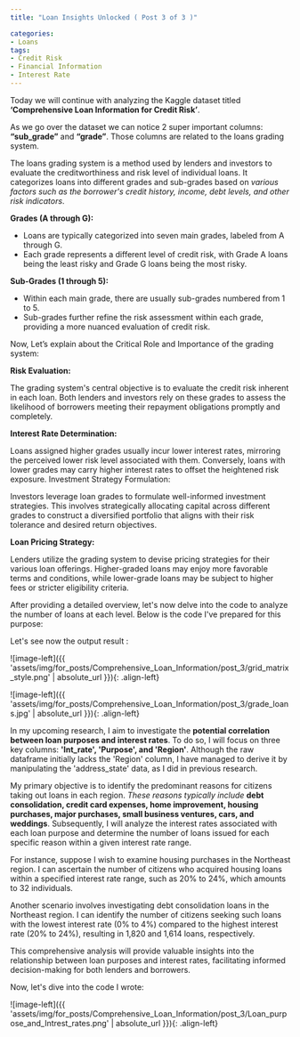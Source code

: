 ```yaml
---
title: "Loan Insights Unlocked ( Post 3 of 3 )"

categories:
- Loans 
tags:
- Credit Risk
- Financial Information
- Interest Rate
---
```


Today we will continue with analyzing the Kaggle dataset titled **‘Comprehensive Loan Information for Credit Risk’**.  

As we go over the dataset we can notice 2 super important columns: **“sub_grade”** and **“grade”**. Those columns are related to the loans grading system. 

The loans grading system is a method used by lenders and investors to evaluate the creditworthiness and risk level of individual loans. It categorizes loans into different grades and sub-grades based on *various factors such as the borrower's credit history, income, debt levels, and other risk indicators*.


**Grades (A through G):**
* Loans are typically categorized into seven main grades, labeled from A through G.
* Each grade represents a different level of credit risk, with Grade A loans being the least risky and Grade G loans being the most risky.


**Sub-Grades (1 through 5):**
* Within each main grade, there are usually sub-grades numbered from 1 to 5.
* Sub-grades further refine the risk assessment within each grade, providing a more nuanced evaluation of credit risk.


Now, Let’s explain about the Critical Role and Importance of the grading system:

**Risk Evaluation:**

The grading system's central objective is to evaluate the credit risk inherent in each loan. Both lenders and investors rely on these grades to assess the likelihood of borrowers meeting their repayment obligations promptly and completely.

**Interest Rate Determination:**

Loans assigned higher grades usually incur lower interest rates, mirroring the perceived lower risk level associated with them. Conversely, loans with lower grades may carry higher interest rates to offset the heightened risk exposure.
Investment Strategy Formulation:

Investors leverage loan grades to formulate well-informed investment strategies. This involves strategically allocating capital across different grades to construct a diversified portfolio that aligns with their risk tolerance and desired return objectives.

**Loan Pricing Strategy:**

Lenders utilize the grading system to devise pricing strategies for their various loan offerings. Higher-graded loans may enjoy more favorable terms and conditions, while lower-grade loans may be subject to higher fees or stricter eligibility criteria.


After providing a detailed overview, let's now delve into the code to analyze the number of loans at each level. Below is the code I've prepared for this purpose:


<script src="https://gist.github.com/AnalyticsForPleasure/467a93f589acb4a971f8995e2a64d785.js"></script>

Let's see now the output result : 



![image-left]({{ 'assets/img/for_posts/Comprehensive_Loan_Information/post_3/grid_matrix_style.png' | absolute_url }}){: .align-left}



![image-left]({{ 'assets/img/for_posts/Comprehensive_Loan_Information/post_3/grade_loans.jpg' | absolute_url }}){: .align-left}


In my upcoming research, I aim to investigate the **potential correlation between loan purposes and interest rates**. To do so, I will focus on three key columns: **'Int_rate', 'Purpose', and 'Region'**. Although the raw dataframe initially lacks the 'Region' column, I have managed to derive it by manipulating the 'address_state' data, as I did in previous research.

My primary objective is to identify the predominant reasons for citizens taking out loans in each region. *These reasons typically include* **debt consolidation, credit card expenses, home improvement, housing purchases, major purchases, small business ventures, cars, and weddings**. Subsequently, I will analyze the interest rates associated with each loan purpose and determine the number of loans issued for each specific reason within a given interest rate range.

For instance, suppose I wish to examine housing purchases in the Northeast region. I can ascertain the number of citizens who acquired housing loans within a specified interest rate range, such as 20% to 24%, which amounts to 32 individuals.

Another scenario involves investigating debt consolidation loans in the Northeast region. I can identify the number of citizens seeking such loans with the lowest interest rate (0% to 4%) compared to the highest interest rate (20% to 24%), resulting in 1,820 and 1,614 loans, respectively.

This comprehensive analysis will provide valuable insights into the relationship between loan purposes and interest rates, facilitating informed decision-making for both lenders and borrowers.

Now, let's dive into the code I wrote:

<script src="https://gist.github.com/AnalyticsForPleasure/de041608cb55d707bfdef108406f6232.js"></script>


![image-left]({{ 'assets/img/for_posts/Comprehensive_Loan_Information/post_3/Loan_purpose_and_Intrest_rates.png' | absolute_url }}){: .align-left}


